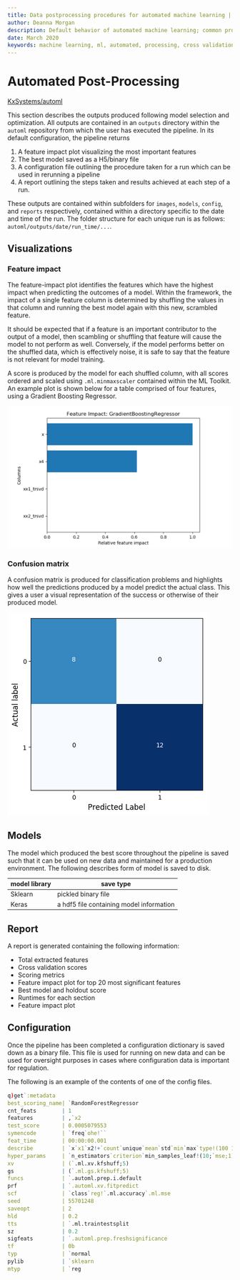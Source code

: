 ```yaml
---
title: Data postprocessing procedures for automated machine learning | Machine Learning | Documentation for kdb+ and q
author: Deanna Morgan
description: Default behavior of automated machine learning; common processes completed across all forms of automated machine learning
date: March 2020
keywords: machine learning, ml, automated, processing, cross validation, grid search, models
---
```

# <i class="fas fa-share-alt"></i> Automated Post-Processing



<i class="fab fa-github"></i> 
[KxSystems/automl](https://github.com/kxsystems/automl)

This section describes the outputs produced following model selection and optimization. All outputs are contained in an `outputs` directory within the `automl` repository from which the user has executed the pipeline. In its default configuration, the pipeline returns 

1. A feature impact plot visualizing the most important features
2. The best model saved as a H5/binary file 
3. A configuration file outlining the procedure taken for a run which can be used in rerunning a pipeline
4. A report outlining the steps taken and results achieved at each step of a run.

These outputs are contained within subfolders for `images`, `models`, `config`, and `reports` respectively, contained within a directory specific to the date and time of the run. The folder structure for each unique run is as follows: `automl/outputs/date/run_time/...`.


## Visualizations

### Feature impact

The feature-impact plot identifies the features which have the highest impact when predicting the outcomes of a model. Within the framework, the impact of a single feature column is determined by shuffling the values in that column and running the best model again with this new, scrambled feature.

It should be expected that if a feature is an important contributor to the output of a model, then scambling or shuffling that feature will cause the model to not perform as well. Conversely, if the model performs better on the shuffled data, which is effectively noise, it is safe to say that the feature is not relevant for model training.

A score is produced by the model for each shuffled column, with all scores ordered and scaled using `.ml.minmaxscaler` contained within the ML Toolkit. An example plot is shown below for a table comprised of four features, using a Gradient Boosting Regressor.

![Feature-impact chart](img/featureimpact.png)


### Confusion matrix

A confusion matrix is produced for classification problems and highlights how well the predictions produced by a model predict the actual class. This gives a user a visual representation of the success or otherwise of their produced model.

![Confusion matrix](img/confusion.png)


## Models

The model which produced the best score throughout the pipeline is saved such that it can be used on new data and maintained for a production environment. The following describes form of model is saved to disk.

model library | save type 
--------------|-----------
Sklearn       | pickled binary file
Keras         | a hdf5 file containing model information


## Report

A report is generated containing the following information:

- Total extracted features
- Cross validation scores
- Scoring metrics
- Feature impact plot for top 20 most significant features
- Best model and holdout score
- Runtimes for each section
- Feature impact plot


## Configuration

Once the pipeline has been completed a configuration dictionary is saved down as a binary file. This file is used for running on new data and can be used for oversight purposes in cases where configuration data is important for regulation.

The following is an example of the contents of one of the config files.

```q
q)get`:metadata
best_scoring_name| `RandomForestRegressor
cnt_feats        | 1
features         | ,`x2
test_score       | 0.0005079553
symencode        | `freq`ohe!``
feat_time        | 00:00:00.001
describe         | `x`x1`x2!+`count`unique`mean`std`min`max`type!(100 100 100..
hyper_params     | `n_estimators`criterion`min_samples_leaf!(10;`mse;1)
xv               | (`.ml.xv.kfshuff;5)
gs               | (`.ml.gs.kfshuff;5)
funcs            | `.automl.prep.i.default
prf              | `.automl.xv.fitpredict
scf              | `class`reg!`.ml.accuracy`.ml.mse
seed             | 55701248
saveopt          | 2
hld              | 0.2
tts              | `.ml.traintestsplit
sz               | 0.2
sigfeats         | `.automl.prep.freshsignificance
tf               | 0b
typ              | `normal
pylib            | `sklearn
mtyp             | `reg
```
